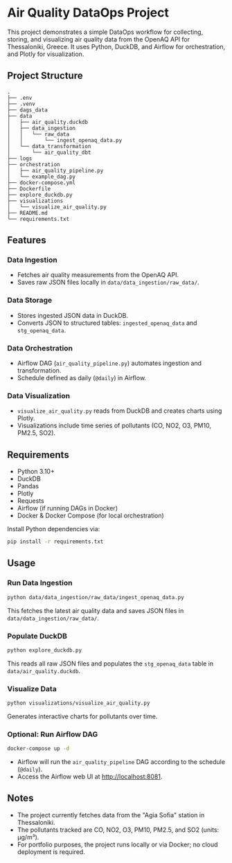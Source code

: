 # Air Quality DataOps Project

This project demonstrates a simple DataOps workflow for collecting, storing, and visualizing air quality data from the OpenAQ API for Thessaloniki, Greece. It uses Python, DuckDB, and Airflow for orchestration, and Plotly for visualization.

## Project Structure

```
.
├── .env
├── .venv
├── dags_data
├── data
│   ├── air_quality.duckdb
│   ├── data_ingestion
│   │   └── raw_data
│   │       └── ingest_openaq_data.py
│   └── data_transformation
│       └── air_quality_dbt
├── logs
├── orchestration
│   ├── air_quality_pipeline.py
│   └── example_dag.py
├── docker-compose.yml
├── Dockerfile
├── explore_duckdb.py
├── visualizations
│   └── visualize_air_quality.py
├── README.md
└── requirements.txt
```

## Features

### Data Ingestion
- Fetches air quality measurements from the OpenAQ API.
- Saves raw JSON files locally in `data/data_ingestion/raw_data/`.

### Data Storage
- Stores ingested JSON data in DuckDB.
- Converts JSON to structured tables: `ingested_openaq_data` and `stg_openaq_data`.

### Data Orchestration
- Airflow DAG (`air_quality_pipeline.py`) automates ingestion and transformation.
- Schedule defined as daily (`@daily`) in Airflow.

### Data Visualization
- `visualize_air_quality.py` reads from DuckDB and creates charts using Plotly.
- Visualizations include time series of pollutants (CO, NO2, O3, PM10, PM2.5, SO2).

## Requirements

- Python 3.10+
- DuckDB
- Pandas
- Plotly
- Requests
- Airflow (if running DAGs in Docker)
- Docker & Docker Compose (for local orchestration)

Install Python dependencies via:

```bash
pip install -r requirements.txt
```

## Usage

### Run Data Ingestion
```bash
python data/data_ingestion/raw_data/ingest_openaq_data.py
```
This fetches the latest air quality data and saves JSON files in `data/data_ingestion/raw_data/`.

### Populate DuckDB
```bash
python explore_duckdb.py
```
This reads all raw JSON files and populates the `stg_openaq_data` table in `data/air_quality.duckdb`.

### Visualize Data
```bash
python visualizations/visualize_air_quality.py
```
Generates interactive charts for pollutants over time.

### Optional: Run Airflow DAG
```bash
docker-compose up -d
```
- Airflow will run the `air_quality_pipeline` DAG according to the schedule (`@daily`).
- Access the Airflow web UI at [http://localhost:8081](http://localhost:8081).

## Notes

- The project currently fetches data from the "Agia Sofia" station in Thessaloniki.
- The pollutants tracked are CO, NO2, O3, PM10, PM2.5, and SO2 (units: µg/m³).
- For portfolio purposes, the project runs locally or via Docker; no cloud deployment is required.

